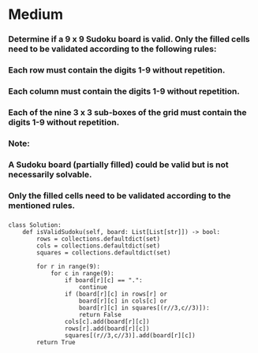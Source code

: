 # Medium

### Determine if a 9 x 9 Sudoku board is valid. Only the filled cells need to be validated according to the following rules:

### Each row must contain the digits 1-9 without repetition.
### Each column must contain the digits 1-9 without repetition.
### Each of the nine 3 x 3 sub-boxes of the grid must contain the digits 1-9 without repetition.
### Note:

### A Sudoku board (partially filled) could be valid but is not necessarily solvable.
### Only the filled cells need to be validated according to the mentioned rules.
### 
### 
```
class Solution:
    def isValidSudoku(self, board: List[List[str]]) -> bool:
        rows = collections.defaultdict(set)
        cols = collections.defaultdict(set)
        squares = collections.defaultdict(set)

        for r in range(9):
            for c in range(9):
                if board[r][c] == ".":
                    continue
                if (board[r][c] in rows[r] or
                    board[r][c] in cols[c] or
                    board[r][c] in squares[(r//3,c//3)]):
                    return False
                cols[c].add(board[r][c])
                rows[r].add(board[r][c])
                squares[(r//3,c//3)].add(board[r][c])
        return True
```


